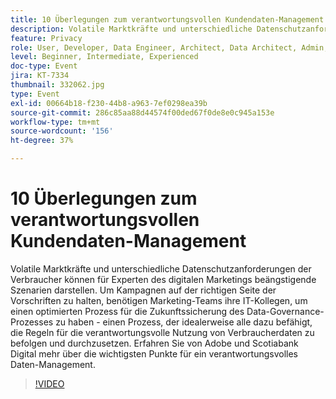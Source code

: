 ```yaml
---
title: 10 Überlegungen zum verantwortungsvollen Kundendaten-Management
description: Volatile Marktkräfte und unterschiedliche Datenschutzanforderungen der Verbraucher können für Experten des digitalen Marketings beängstigende Szenarien darstellen. Um Kampagnen auf der richtigen Seite der Vorschriften zu halten, benötigen Marketing-Teams ihre IT-Kollegen, um einen optimierten Prozess für die Zukunftssicherung des Data-Governance-Prozesses zu haben - einen Prozess, der idealerweise alle dazu befähigt, die Regeln für die verantwortungsvolle Nutzung von Verbraucherdaten zu befolgen und durchzusetzen. Erfahren Sie von Adobe und Scotiabank Digital mehr über die wichtigsten Punkte für ein verantwortungsvolles Daten-Management.
feature: Privacy
role: User, Developer, Data Engineer, Architect, Data Architect, Admin, Leader
level: Beginner, Intermediate, Experienced
doc-type: Event
jira: KT-7334
thumbnail: 332062.jpg
type: Event
exl-id: 00664b18-f230-44b8-a963-7ef0298ea39b
source-git-commit: 286c85aa88d44574f00ded67f0de8e0c945a153e
workflow-type: tm+mt
source-wordcount: '156'
ht-degree: 37%

---
```


# 10 Überlegungen zum verantwortungsvollen Kundendaten-Management

Volatile Marktkräfte und unterschiedliche Datenschutzanforderungen der Verbraucher können für Experten des digitalen Marketings beängstigende Szenarien darstellen. Um Kampagnen auf der richtigen Seite der Vorschriften zu halten, benötigen Marketing-Teams ihre IT-Kollegen, um einen optimierten Prozess für die Zukunftssicherung des Data-Governance-Prozesses zu haben - einen Prozess, der idealerweise alle dazu befähigt, die Regeln für die verantwortungsvolle Nutzung von Verbraucherdaten zu befolgen und durchzusetzen. Erfahren Sie von Adobe und Scotiabank Digital mehr über die wichtigsten Punkte für ein verantwortungsvolles Daten-Management.

>[!VIDEO](https://video.tv.adobe.com/v/3457059/?learn=on&enablevpops&captions=ger)
